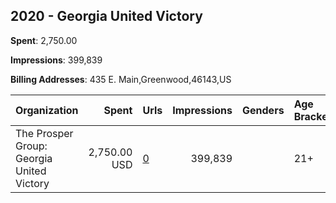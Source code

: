 ## 2020 - Georgia United Victory 
**Spent**: 2,750.00

**Impressions**: 399,839

**Billing Addresses**: 435 E. Main,Greenwood,46143,US

|Organization|Spent|Urls|Impressions|Genders|Age Brackets|Country Codes|
|:---|---:|:---|---:|:---|:---|:---|
|The Prosper Group: Georgia United Victory|2,750.00 USD|[0](https://www.snap.com/political-ads/asset/3bf8cbe84787ef506b12536e6d2bd66ff8219319aebca0568190dec7c42b2035?mediaType=mp4)|399,839||21+|united states|
